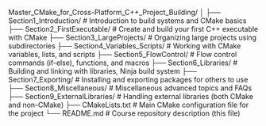 Master_CMake_for_Cross-Platform_C++_Project_Building/
│
├── Section1_Introduction/      # Introduction to build systems and CMake basics
├── Section2_FirstExecutable/   # Create and build your first C++ executable with CMake
├── Section3_LargeProjects/     # Organizing large projects using subdirectories
├── Section4_Variables_Scripts/ # Working with CMake variables, lists, and scripts
├── Section5_FlowControl/       # Flow control commands (if-else), functions, and macros
├── Section6_Libraries/         # Building and linking with libraries, Ninja build system
├── Section7_Exporting/         # Installing and exporting packages for others to use
├── Section8_Miscellaneous/     # Miscellaneous advanced topics and FAQs
├── Section9_ExternalLibraries/ # Handling external libraries (both CMake and non-CMake)
├── CMakeLists.txt              # Main CMake configuration file for the project
└── README.md                   # Course repository description (this file)
